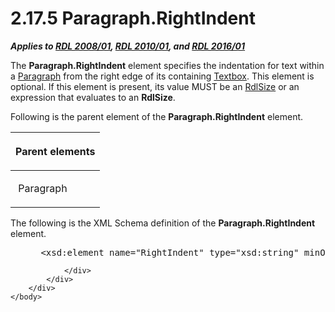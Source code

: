 <html dir="LTR" xmlns:mshelp="http://msdn.microsoft.com/mshelp" xmlns:ddue="http://ddue.schemas.microsoft.com/authoring/2003/5" xmlns:xlink="http://www.w3.org/1999/xlink" xmlns:tool="http://www.microsoft.com/tooltip">
    <head>
        <meta http-equiv="Content-Type" content="text/html; CHARSET=utf-8"></meta>
        <meta name="save" content="history"></meta>
        <title>2.17.5 Paragraph.RightIndent</title>
        <xml>
            <mshelp:toctitle title="2.17.5 Paragraph.RightIndent"></mshelp:toctitle>
            <mshelp:rltitle title="[MS-RDL]: Paragraph.RightIndent"></mshelp:rltitle>
            <mshelp:keyword index="A" term="06ca85a8-a799-454b-a653-b9924a0e6cba"></mshelp:keyword>
            <mshelp:attr name="DCSext.ContentType" value="open specification"></mshelp:attr>
            <mshelp:attr name="AssetID" value="06ca85a8-a799-454b-a653-b9924a0e6cba"></mshelp:attr>
            <mshelp:attr name="TopicType" value="kbRef"></mshelp:attr>
            <mshelp:attr name="DCSext.Title" value="[MS-RDL]: Paragraph.RightIndent" />
        </xml>
    </head>
    <body>
        <div id="header">
            <h1 class="heading">2.17.5 Paragraph.RightIndent</h1>
        </div>
        <div id="mainSection">
            <div id="mainBody">
                <div id="allHistory" class="saveHistory"></div>
                <div id="sectionSection0" class="section" name="collapseableSection">
                    

<p><b><i>Applies to </i></b><a href="1e855f94-4617-47e4-b89e-0856c6cb420f.html"><b><i>RDL 2008/01</i></b></a><b><i>,
</i></b><a href="3428e690-a348-4ec7-8a6a-8efb42d2cdee.html"><b><i>RDL 2010/01</i></b></a><b><i>,
and </i></b><a href="52ce3983-2bfc-4e72-9359-42aaf5fe4509.html"><b><i>RDL 2016/01</i></b></a></p>

<p>The <b>Paragraph.RightIndent</b> element specifies the
indentation for text within a <a href="c813d832-e92f-40e9-aadf-77ec1845efbb.html">Paragraph</a> from the right
edge of its containing <a href="469d0032-b5ec-43d9-ab36-d3a88b9cc1f6.html">Textbox</a>.
This element is optional. If this element is present, its value MUST be an <a href="b40c092e-4fe5-4f7b-a0bf-c98df1361c90.html">RdlSize</a> or an expression
that evaluates to an <b>RdlSize</b>.</p>

<p>Following is the parent element of the <b>Paragraph.RightIndent</b>
element.</p>

<table>
 <thead>
  <tr>
   <th>
   <p>Parent elements</p>
   </th>
  </tr>
 </thead>
 <tr>
  <td>
  <p> Paragraph </p>
  </td>
 </tr>
</table>

<p>The following is the XML Schema definition of the <b>Paragraph.RightIndent</b>
element.</p>

<dl>
<dd>
<div><pre> &lt;xsd:element name=&quot;RightIndent&quot; type=&quot;xsd:string&quot; minOccurs=&quot;0&quot; /&gt;
</pre></div>
</dd></dl>


                </div>
            </div>
        </div>
    </body>
</html>